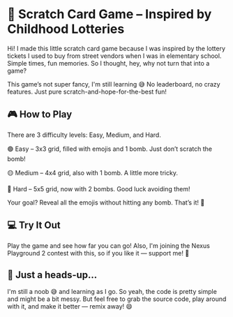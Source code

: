 # 🎯 Scratch Card Game – Inspired by Childhood Lotteries
Hi! I made this little scratch card game because I was inspired by the lottery tickets I used to buy from street vendors when I was in elementary school. Simple times, fun memories. So I thought, hey, why not turn that into a game?

This game’s not super fancy, I'm still learning 😅
No leaderboard, no crazy features. Just pure scratch-and-hope-for-the-best fun!

## 🎮 How to Play
There are 3 difficulty levels: Easy, Medium, and Hard.

🟢 Easy – 3x3 grid, filled with emojis and 1 bomb. Just don’t scratch the bomb!

🟡 Medium – 4x4 grid, also with 1 bomb. A little more tricky.

🔴 Hard – 5x5 grid, now with 2 bombs. Good luck avoiding them!

Your goal? Reveal all the emojis without hitting any bomb. That’s it! 🎉

## 💻 Try It Out
Play the game and see how far you can go!
Also, I'm joining the Nexus Playground 2 contest with this, so if you like it — support me! 🙌

## 🧠 Just a heads-up...
I'm still a noob 😅 and learning as I go. So yeah, the code is pretty simple and might be a bit messy.
But feel free to grab the source code, play around with it, and make it better — remix away! 😄
